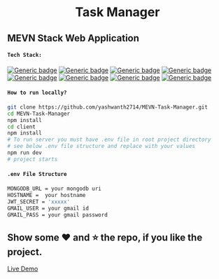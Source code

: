 <h1 align='center'>Task Manager</h1>

## MEVN Stack Web Application

#### `Tech Stack:`

[![Generic badge](https://img.shields.io/badge/Node.js-%3E%3D10-green)](https://shields.io/)  [![Generic badge](https://img.shields.io/badge/Express.js-%3E%3D4-blue)](https://shields.io/)  [![Generic badge](https://img.shields.io/badge/mongodb-%3E%3D3-teal)](https://shields.io/)  [![Generic badge](https://img.shields.io/badge/jsonwebtoken-%3E%3D8-strapdown)](https://shields.io/)  [![Generic badge](https://img.shields.io/badge/nodemailer-%3E%3D6-brown)](https://shields.io/)  [![Generic badge](https://img.shields.io/badge/cookie--parser-%3E%3D1-orange)](https://shields.io/)  [![Generic badge](https://img.shields.io/badge/bcryptjs-%3E%3D2-tomato)](https://shields.io/)  [![Generic badge](https://img.shields.io/badge/node--cron-%3E%3D2-yellow)](https://shields.io/)  


#### `How to run locally?`

``` bash
git clone https://github.com/yashwanth2714/MEVN-Task-Manager.git
cd MEVN-Task-Manager
npm install
cd client
npm install
# To run server you must have .env file in root project directory
# see below .env file structure and replace with your values
npm run dev
# project starts
```

#### `.env File Structure`

```bash
MONGODB_URL = your mongodb uri
HOSTNAME =  your hostname
JWT_SECRET = 'xxxxx'
GMAIL_USER = your gmail id
GMAIL_PASS = your gmail password
```

## Show some :heart: and :star: the repo, if you like the project.

[Live Demo](https://yash-task-manager14.herokuapp.com/)
